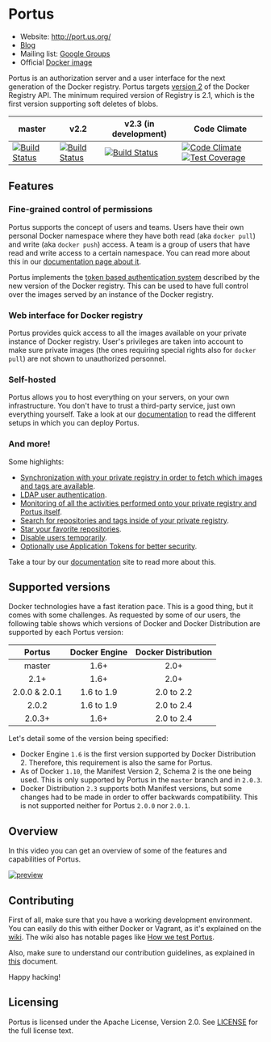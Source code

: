 # Portus

- Website: http://port.us.org/
- [Blog](http://port.us.org/blog/index.html)
- Mailing list: [Google Groups](https://groups.google.com/forum/#!forum/portus-dev)
- Official [Docker image](https://hub.docker.com/r/opensuse/portus/)

Portus is an authorization server and a user interface for the next generation
of the Docker registry. Portus targets
[version 2](https://github.com/docker/distribution/blob/master/docs/spec/api.md)
of the Docker Registry API. The minimum required version of Registry is 2.1,
which is the first version supporting soft deletes of blobs.

| master | v2.2 | v2.3 (in development) | Code Climate |
|--------|------|-----------------------|--------------|
| [![Build Status](https://travis-ci.org/SUSE/Portus.svg?branch=master)](https://travis-ci.org/SUSE/Portus) | [![Build Status](https://travis-ci.org/SUSE/Portus.svg?branch=v2.2)](https://travis-ci.org/SUSE/Portus) | [![Build Status](https://travis-ci.org/SUSE/Portus.svg?branch=v2.3)](https://travis-ci.org/SUSE/Portus) | [![Code Climate](https://codeclimate.com/github/SUSE/Portus/badges/gpa.svg)](https://codeclimate.com/github/SUSE/Portus) [![Test Coverage](https://codeclimate.com/github/SUSE/Portus/badges/coverage.svg)](https://codeclimate.com/github/SUSE/Portus/coverage) |

## Features

### Fine-grained control of permissions

Portus supports the concept of users and teams. Users have their own personal
Docker namespace where they have both read (aka `docker pull`) and write (aka
`docker push`) access. A team is a group of users that have read and write
access to a certain namespace. You can read more about this in our
[documentation page about it](http://port.us.org/features/3_teams_namespaces_and_users.html).

Portus implements the [token based authentication system](https://github.com/docker/distribution/blob/master/docs/spec/auth/token.md)
described by the new version of the Docker registry. This can be used to have
full control over the images served by an instance of the Docker registry.

### Web interface for Docker registry

Portus provides quick access to all the images available on your private
instance of Docker registry. User's privileges are taken into account to
make sure private images (the ones requiring special rights also for
`docker pull`) are not shown to unauthorized personnel.

### Self-hosted

Portus allows you to host everything on your servers, on your own
infrastructure. You don't have to trust a third-party service, just own
everything yourself. Take a look at our
[documentation](http://port.us.org/documentation.html) to read the different
setups in which you can deploy Portus.

### And more!

Some highlights:

- [Synchronization with your private registry in order to fetch which images and tags are available](http://port.us.org/features/1_Synchronizing-the-Registry-and-Portus.html).
- [LDAP user authentication](http://port.us.org/features/2_LDAP-support.html).
- [Monitoring of all the activities performed onto your private registry and Portus itself](http://port.us.org/features/4_audit.html).
- [Search for repositories and tags inside of your private registry](http://port.us.org/features/5_search.html).
- [Star your favorite repositories](http://port.us.org/features/6_starring.html).
- [Disable users temporarily](http://port.us.org/features/7_disabling_users.html).
- [Optionally use Application Tokens for better security](http://port.us.org/features/application_tokens.html).

Take a tour by our [documentation](http://port.us.org/features.html) site to
read more about this.

## Supported versions

Docker technologies have a fast iteration pace. This is a good thing, but it
comes with some challenges. As requested by some of our users, the following
table shows which versions of Docker and Docker Distribution are supported by
each Portus version:

| Portus | Docker Engine | Docker Distribution |
|:------:|:-------------:|:-------------------:|
| master | 1.6+ | 2.0+ |
| 2.1+ | 1.6+ | 2.0+ |
| 2.0.0 & 2.0.1 | 1.6 to 1.9 | 2.0 to 2.2 |
| 2.0.2 | 1.6 to 1.9 | 2.0 to 2.4 |
| 2.0.3+ | 1.6+ | 2.0 to 2.4 |

Let's detail some of the version being specified:

- Docker Engine `1.6` is the first version supported by Docker Distribution 2.
  Therefore, this requirement is also the same for Portus.
- As of Docker `1.10`, the Manifest Version 2, Schema 2 is the one being used.
  This is only supported by Portus in the `master` branch and in `2.0.3`.
- Docker Distribution `2.3` supports both Manifest versions, but some changes
  had to be made in order to offer backwards compatibility. This is not
  supported neither for Portus `2.0.0` nor `2.0.1`.

## Overview

In this video you can get an overview of some of the features and capabilities
of Portus.

[![preview](https://cloud.githubusercontent.com/assets/22728/9274870/897410de-4299-11e5-9ebf-c6ecc1ae7733.png)](https://www.youtube.com/watch?v=hGqvYVvdf7U)

## Contributing

First of all, make sure that you have a working development environment. You
can easily do this with either Docker or Vagrant, as it's explained on the
[wiki](https://github.com/SUSE/Portus/wiki#developmentplayground-environments).
The wiki also has notable pages like
[How we test Portus](https://github.com/SUSE/Portus/wiki/How-we-test-Portus).

Also, make sure to understand our contribution guidelines, as explained in
[this](https://github.com/SUSE/Portus/blob/master/CONTRIBUTING.md) document.

Happy hacking!

## Licensing

Portus is licensed under the Apache License, Version 2.0. See
[LICENSE](https://github.com/SUSE/Portus/blob/master/LICENSE) for the full
license text.
